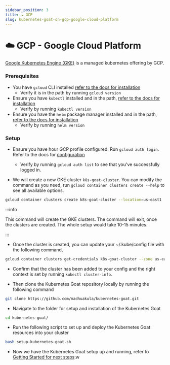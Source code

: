 ```yaml
---
sidebar_position: 3
title: ☁️ GCP
slug: kubernetes-goat-on-gcp-google-cloud-platform
---
```


# ☁️ GCP - Google Cloud Platform

[Google Kubernetes Engine (GKE)](https://cloud.google.com/kubernetes-engine?hl=en) is a managed kubernetes offering by GCP.

### Prerequisites

* You have `gcloud` CLI installed [refer to the docs for installation](https://cloud.google.com/sdk/docs/install-sdk)
  * Verify it is in the path by running `gcloud version`
* Ensure you have `kubectl` installed and in the path, [refer to the docs for installation](https://kubernetes.io/docs/tasks/tools/install-kubectl/)
  * Verify by running `kubectl version`
* Ensure you have the `helm` package manager installed and in the path, [refer to the docs for installation](https://helm.sh/docs/intro/install)
  * Verify by running `helm version`

### Setup

* Ensure you have hour GCP profile configured. Run `gcloud auth login`. Refer to the docs for [configuration](https://cloud.google.com/sdk/docs/initializing)
  * Verify by running `gcloud auth list` to see that you've successfully logged in.

* We will create a new GKE cluster `k8s-goat-cluster`. You can modify the command as you need, run `gcloud container clusters create --help` to see all available options.

```bash
gcloud container clusters create k8s-goat-cluster --location=us-east1
```

:::info

This command will create the GKE clusters. The command will exit, once the clusters are created. The whole setup would take 10-15 minutes.

:::

* Once the cluster is created, you can update your ~/.kube/config file with the following command,

```bash
gcloud container clusters get-credentials k8s-goat-cluster --zone us-east1
```

* Confirm that the cluster has been added to your config and the right context is set by running
`kubectl cluster-info`.

* Then clone the Kubernetes Goat repository locally by running the following command

```bash
git clone https://github.com/madhuakula/kubernetes-goat.git
```

* Navigate to the folder for setup and installation of the Kubernetes Goat

```bash
cd kubernetes-goat/
```

* Run the following script to set up and deploy the Kubernetes Goat resources into your cluster

```bash
bash setup-kubernetes-goat.sh
```

* Now we have the Kubernetes Goat setup up and running, refer to [Getting Started for next steps](../getting-started.md):w
